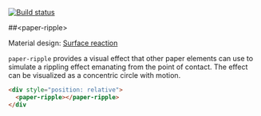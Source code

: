 [![Build status](https://travis-ci.org/PolymerElements/paper-ripple.svg?branch=master)](https://travis-ci.org/PolymerElements/paper-ripple)

##&lt;paper-ripple&gt;

Material design: [Surface reaction](https://www.google.com/design/spec/animation/responsive-interaction.html#responsive-interaction-surface-reaction)

`paper-ripple` provides a visual effect that other paper elements can use to simulate a rippling effect emanating from the point of contact. The effect can be visualized as a concentric circle with motion.

<!---
```
<custom-element-demo>
  <template>
    <script src="../webcomponentsjs/webcomponents-lite.js"></script>
    <link rel="import" href="paper-ripple.html">
    <style is="custom-style">
      div {
        height: 100px;
        width: 100%;
        box-shadow: 0 12px 15px 0 rgba(0, 0, 0, 0.24);
      }

      paper-ripple {
        color: #4285f4;
      }
    </style>
    <next-code-block></next-code-block>
  </template>
</custom-element-demo>
```
-->

```html
<div style="position: relative">
  <paper-ripple></paper-ripple>
</div
```
